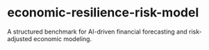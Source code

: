 # economic-resilience-risk-model
A structured benchmark for AI-driven financial forecasting and risk-adjusted economic modeling.
